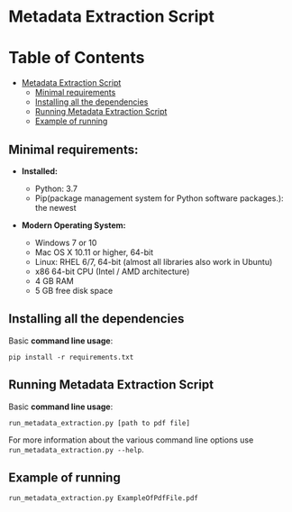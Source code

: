 # Metadata Extraction Script

Table of Contents
=================

* [Metadata Extraction Script](#metadata-extraction-script)
   * [Minimal requirements](#minimal-requirements)
   * [Installing all the dependencies](#Installing-all-the-dependencies)
   * [Running Metadata Extraction Script](#running-metadata-extraction-script)
   * [Example of running](#example-of-running)


## Minimal requirements:
* **Installed:**
	* Python: 3.7
	* Pip(package management system for Python software packages.): the newest

* **Modern Operating System:**
	* Windows 7 or 10
	* Mac OS X 10.11 or higher, 64-bit
	* Linux: RHEL 6/7, 64-bit (almost all libraries also work in Ubuntu)
	* x86 64-bit CPU (Intel / AMD architecture)
	* 4 GB RAM
	* 5 GB free disk space

## Installing all the dependencies

Basic **command line usage**:

	pip install -r requirements.txt

## Running Metadata Extraction Script

Basic **command line usage**:
    
	run_metadata_extraction.py [path to pdf file]

For more information about the various command line options use `run_metadata_extraction.py --help`.


## Example of running

	run_metadata_extraction.py ExampleOfPdfFile.pdf
